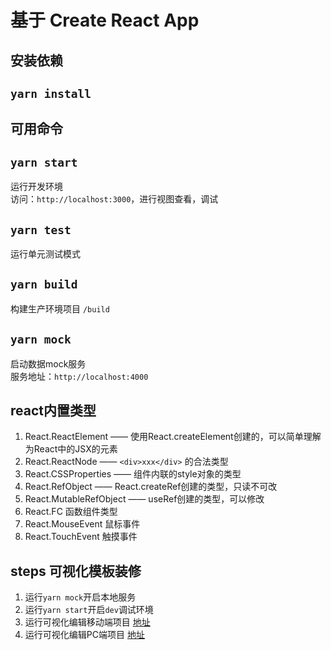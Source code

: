 # 基于 Create React App

## 安装依赖

## `yarn install`

## 可用命令

## `yarn start`
运行开发环境  
访问：`http://localhost:3000`，进行视图查看，调试
## `yarn test`
运行单元测试模式
## `yarn build`
构建生产环境项目 `/build`
## `yarn mock`
启动数据mock服务  
服务地址：`http://localhost:4000`

## react内置类型
1. React.ReactElement —— 使用React.createElement创建的，可以简单理解为React中的JSX的元素
2. React.ReactNode —— `<div>xxx</div>` 的合法类型
3. React.CSSProperties —— 组件内联的style对象的类型
4. React.RefObject —— React.createRef创建的类型，只读不可改
5. React.MutableRefObject —— useRef创建的类型，可以修改
6. React.FC 函数组件类型
7. React.MouseEvent 鼠标事件
8. React.TouchEvent 触摸事件

## steps 可视化模板装修
1. 运行`yarn mock`开启本地服务
2. 运行`yarn start`开启`dev`调试环境
3. 运行可视化编辑移动端项目 [地址](git@github.com:ChanphyChin/taro-demo.git)
4. 运行可视化编辑PC端项目 [地址](git@github.com:ChanphyChin/web-client.git)

